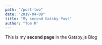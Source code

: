 ```yaml
---
path: "/post-two"
date: "2019-04-08"
title: "My second Gatsby Post"
author: "Tom R"
---
```


This is my **second page** in the Gatsby.js Blog